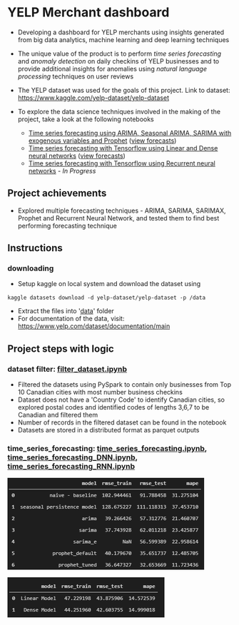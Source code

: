 # YELP Merchant dashboard
- Developing a dashboard for YELP merchants using insights generated from big data analytics, machine learning and deep learning techniques

- The unique value of the product is to perform *time series forecasting* and *anomaly detection* on daily checkins of YELP businesses and to provide additional insights for anomalies using *natural language processing* techniques on user reviews 

- The YELP dataset was used for the goals of this project. Link to dataset:
https://www.kaggle.com/yelp-dataset/yelp-dataset

- To explore the data science techniques involved in the making of the project, take a look at the following notebooks
    - [Time series forecasting using ARIMA, Seasonal ARIMA, SARIMA with exogenous variables and Prophet](time_series_forecasting.ipynb) ([view forecasts](images/forecasts_set1.png))
    - [Time series forecasting with Tensorflow using Linear and Dense neural networks](time_series_forecasting_DNN.ipynb) ([view forecasts](images/forecasts_set2.png))
    - [Time series forecasting with Tensorflow using Recurrent neural networks](time_series_forecasting_RNN.ipynb) - *In Progress*


## Project achievements
-  Explored multiple forecasting techniques - ARIMA, SARIMA, SARIMAX, Prophet and Recurrent Neural Network, and tested them to find best performing forecasting technique

## Instructions

### downloading 
- Setup kaggle on local system and download the dataset using

```
kaggle datasets download -d yelp-dataset/yelp-dataset -p /data
```
- Extract the files into '[data](data)' folder
- For documentation of the data, visit:
https://www.yelp.com/dataset/documentation/main

## Project steps with logic

### dataset filter: [filter_dataset.ipynb](filter_dataset.ipynb)
- Filtered the datasets using PySpark to contain only businesses from Top 10 Canadian cities with most number business checkins
- Dataset does not have a 'Country Code' to identify Canadian cities, so explored postal codes and identified codes of lengths 3,6,7 to be Canadian and filtered them
- Number of records in the filtered dataset can be found in the notebook
- Datasets are stored in a distributed format as parquet outputs

### time_series_forecasting: [time_series_forecasting.ipynb](time_series_forecasting.ipynb), [time_series_forecasting_DNN.ipynb](time_series_forecasting_DNN.ipynb), [time_series_forecasting_RNN.ipynb](time_series_forecasting_RNN.ipynb)

![](/images/time_series_forecasting.png)

![](/images/time_series_forecasting_DNN.png)
